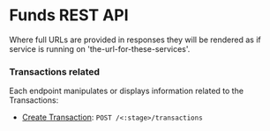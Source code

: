 # Funds REST API

Where full URLs are provided in responses they will be rendered as if service
is running on 'the-url-for-these-services'.

### Transactions related

Each endpoint manipulates or displays information related to the Transactions:

* [Create Transaction](docs/transactions/create_transaction.md): `POST /<:stage>/transactions`
